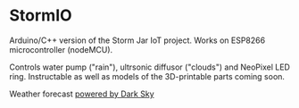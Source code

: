 # StormIO

Arduino/C++ version of the Storm Jar IoT project. Works on ESP8266 microcontroller (nodeMCU).

Controls water pump ("rain"), ultrsonic diffusor ("clouds") and NeoPixel LED ring. Instructable as well as models of the 3D-printable parts coming soon.

Weather forecast [powered by Dark Sky](https://darksky.net/poweredby/)
